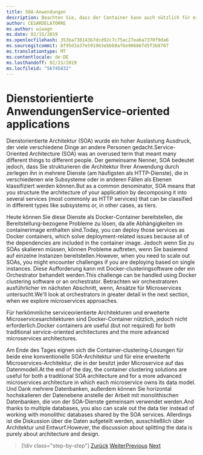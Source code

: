 ```yaml
---
title: SOA-Anwendungen
description: Beachten Sie, dass der Container kann auch nützlich für eine Bereitstellungsoption SOA-Anwendungen sein.
author: CESARDELATORRE
ms.author: wiwagn
ms.date: 02/15/2019
ms.openlocfilehash: 353ba738143b7dcd92c7c75ac27ea6a7370f9da6
ms.sourcegitcommit: 8f95d3a37e591963ebbb9af6e90686fd5f3b8707
ms.translationtype: MT
ms.contentlocale: de-DE
ms.lasthandoff: 02/23/2019
ms.locfileid: "56745832"
---
```

# <a name="service-oriented-applications"></a><span data-ttu-id="f6e0f-103">Dienstorientierte Anwendungen</span><span class="sxs-lookup"><span data-stu-id="f6e0f-103">Service-oriented applications</span></span>

<span data-ttu-id="f6e0f-104">Dienstorientierte Architektur (SOA) wurde ein hoher Auslastung Ausdruck, der viele verschiedene Dinge an andere Personen gedacht.</span><span class="sxs-lookup"><span data-stu-id="f6e0f-104">Service-Oriented Architecture (SOA) was an overused term that meant many different things to different people.</span></span> <span data-ttu-id="f6e0f-105">Der gemeinsame Nenner, SOA bedeutet jedoch, dass Sie strukturieren die Architektur Ihrer Anwendung durch zerlegen ihn in mehrere Dienste (am häufigsten als HTTP-Dienste), die in verschiedenen wie Subsysteme oder in anderen Fällen als Ebenen klassifiziert werden können.</span><span class="sxs-lookup"><span data-stu-id="f6e0f-105">But as a common denominator, SOA means that you structure the architecture of your application by decomposing it into several services (most commonly as HTTP services) that can be classified in different types like subsystems or, in other cases, as tiers.</span></span>

<span data-ttu-id="f6e0f-106">Heute können Sie diese Dienste als Docker-Container bereitstellen, die Bereitstellung-bezogene Probleme zu lösen, da alle Abhängigkeiten im containerimage enthalten sind.</span><span class="sxs-lookup"><span data-stu-id="f6e0f-106">Today, you can deploy those services as Docker containers, which solve deployment-related issues because all of the dependencies are included in the container image.</span></span> <span data-ttu-id="f6e0f-107">Jedoch wenn Sie zu SOAs skalieren müssen, können Probleme auftreten, wenn Sie basierend auf einzelne Instanzen bereitstellen.</span><span class="sxs-lookup"><span data-stu-id="f6e0f-107">However, when you need to scale out SOAs, you might encounter challenges if you are deploying based on single instances.</span></span> <span data-ttu-id="f6e0f-108">Diese Aufforderung kann mit Docker-clusteringsoftware oder ein Orchestrator behandelt werden.</span><span class="sxs-lookup"><span data-stu-id="f6e0f-108">This challenge can be handled using Docker clustering software or an orchestrator.</span></span> <span data-ttu-id="f6e0f-109">Betrachten wir orchestratoren ausführlicher im nächsten Abschnitt, wenn, Ansätze für Microservices untersucht.</span><span class="sxs-lookup"><span data-stu-id="f6e0f-109">We'll look at orchestrators in greater detail in the next section, when we explore microservices approaches.</span></span>

<span data-ttu-id="f6e0f-110">Für herkömmliche serviceorientierte Architekturen und erweiterte Microservicesarchitekturen sind Docker-Container nützlich, jedoch nicht erforderlich.</span><span class="sxs-lookup"><span data-stu-id="f6e0f-110">Docker containers are useful (but not required) for both traditional service-oriented architectures and the more advanced microservices architectures.</span></span>

<span data-ttu-id="f6e0f-111">Am Ende des Tages eignen sich die Container-clustering-Lösungen für beide eine konventionelle SOA-Architektur und für eine erweiterte Microservices-Architektur, die in der besitzt jeder Microservice auf das Datenmodell.</span><span class="sxs-lookup"><span data-stu-id="f6e0f-111">At the end of the day, the container clustering solutions are useful for both a traditional SOA architecture and for a more advanced microservices architecture in which each microservice owns its data model.</span></span> <span data-ttu-id="f6e0f-112">Und Dank mehrere Datenbanken, außerdem können Sie horizontal hochskalieren der Datenebene anstelle der Arbeit mit monolithischen Datenbanken, die von der SOA-Dienste gemeinsam verwendet werden.</span><span class="sxs-lookup"><span data-stu-id="f6e0f-112">And thanks to multiple databases, you also can scale out the data tier instead of working with monolithic databases shared by the SOA services.</span></span> <span data-ttu-id="f6e0f-113">Allerdings ist die Diskussion über die Daten aufgeteilt werden, ausschließlich über Architektur und Entwurf.</span><span class="sxs-lookup"><span data-stu-id="f6e0f-113">However, the discussion about splitting the data is purely about architecture and design.</span></span>

>[!div class="step-by-step"]
><span data-ttu-id="f6e0f-114">[Zurück](state-and-data-in-docker-applications.md)
>[Weiter](orchestrate-high-scalability-availability.md)</span><span class="sxs-lookup"><span data-stu-id="f6e0f-114">[Previous](state-and-data-in-docker-applications.md)
[Next](orchestrate-high-scalability-availability.md)</span></span>
